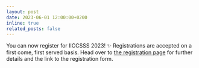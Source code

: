 ```yaml
---
layout: post
date: 2023-06-01 12:00:00+0200
inline: true
related_posts: false
---
```


You can now register for IICCSSS 2023! :sparkles: Registrations are accepted on a first come, first served basis. Head over to [the registration page](/registration/) for further details and the link to the registration form.
